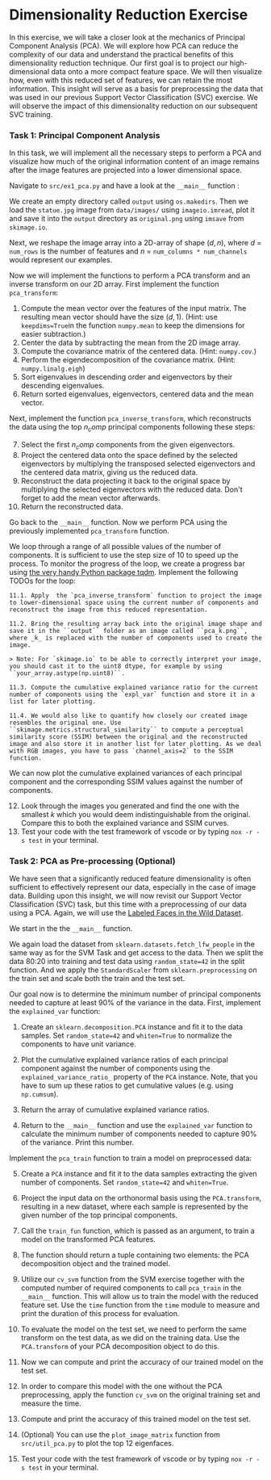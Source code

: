 # Dimensionality Reduction Exercise

In this exercise, we will take a closer look at the mechanics of Principal Component Analysis (PCA). We will explore how PCA can reduce the complexity of our data and understand the practical benefits of this dimensionality reduction technique. Our first goal is to project our high-dimensional data onto a more compact feature space. We will then visualize how, even with this reduced set of features, we can retain the most information. This insight will serve as a basis for preprocessing the data that was used in our previous Support Vector Classification (SVC) exercise. We will observe the impact of this dimensionality reduction on our subsequent SVC training.

### Task 1: Principal Component Analysis

In this task, we will implement all the necessary steps to perform a PCA and visualize how much of the original information content of an image remains after the image features are projected into a lower dimensional space. 

Navigate to `src/ex1_pca.py` and have a look at the `__main__` function :

We create an empty directory called ``output`` using `os.makedirs`. Then we load the `statue.jpg` image from `data/images/` using ``imageio.imread``, plot it and save it into the ``output`` directory as ``original.png`` using `imsave` from `skimage.io`. 

Next, we reshape the image array into a 2D-array of shape $(d,n)$, where $d$ = `num_rows` is the number of features and $n$ = `num_columns * num_channels` would represent our examples.

Now we will implement the functions to perform a PCA transform and an inverse transform on our 2D array. First implement the function `pca_transform`: 

1. Compute the mean vector over the features of the input matrix. The resulting mean vector should have the size $(d,1)$. (Hint: use `keepdims=True`in the function `numpy.mean` to keep the dimensions for easier subtraction.)
2. Center the data by subtracting the mean from the 2D image array.
3. Compute the covariance matrix of the centered data. (Hint: `numpy.cov`.)
4. Perform the eigendecomposition of the covariance matrix. (Hint: `numpy.linalg.eigh`)
5. Sort eigenvalues in descending order and eigenvectors by their descending eigenvalues.
6. Return sorted eigenvalues, eigenvectors, centered data and the mean vector.

Next, implement the function `pca_inverse_transform`, which reconstructs the data using the top $n_comp$ principal components following these steps: 

7. Select the first $n_comp$ components from the given eigenvectors. 
8. Project the centered data onto the space defined by the selected eigenvectors by multiplying the transposed selected eigenvectors and the centered data matrix, giving us the reduced data.
9. Reconstruct the data projecting it back to the original space by multiplying the selected eigenvectors with the reduced data. Don't forget to add the mean vector afterwards.
10. Return the reconstructed data.

Go back to the `__main__` function. Now we perform PCA using the previously implemented `pca_transform` function.

We loop through a range of all possible values of the number of components. It is sufficient to use the step size of 10 to speed up the process. To monitor the progress of the loop, we create a progress bar using [the very handy Python package tqdm](https://github.com/tqdm/tqdm). Implement the following TODOs for the loop:


	11.1. Apply  the `pca_inverse_transform` function to project the image to lower-dimensional space using the current number of components and reconstruct the image from this reduced representation.

	11.2. Bring the resulting array back into the original image shape and save it in the ``output`` folder as an image called ``pca_k.png``, where _k_ is replaced with the number of components used to create the image.

	> Note: For `skimage.io` to be able to correctly interpret your image, you should cast it to the uint8 dtype, for example by using ``your_array.astype(np.uint8)``.
   
	11.3. Compute the cumulative explained variance ratio for the current number of components using the `expl_var` function and store it in a list for later plotting.

	11.4. We would also like to quantify how closely our created image resembles the original one. Use ``skimage.metrics.structural_similarity`` to compute a perceptual similarity score (SSIM) between the original and the reconstructed image and also store it in another list for later plotting. As we deal with RGB images, you have to pass `channel_axis=2` to the SSIM function.
   
We can now plot the cumulative explained variances of each principal component  and the corresponding SSIM values against the number of components. 

12. Look through the images you generated and find the one with the smallest _k_ which you would deem indistinguishable from the original. Compare this to both the explained variance and SSIM curves.
13. Test your code with the test framework of vscode or by typing `nox -r -s test` in your terminal.

### Task 2: PCA as Pre-processing (Optional)

We have seen that a significantly reduced feature dimensionality is often sufficient to effectively represent our data, especially in the case of image data. Building upon this insight, we will now revisit our Support Vector Classification (SVC) task, but this time with a preprocessing of our data using a PCA. Again, we will use the [Labeled Faces in the Wild Dataset](http://vis-www.cs.umass.edu/lfw/).

We start in the the `__main__` function.

We again load the dataset from ``sklearn.datasets.fetch_lfw_people`` in the same way as for the SVM Task and get access to the data. Then we split the data 80:20 into training and test data using `random_state=42` in the split function. 
And we apply the `StandardScaler` from `sklearn.preprocessing` on the train set and scale both the train and the test set.

Our goal now is to determine the minimum number of principal components needed to capture at least 90% of the variance in the data. First, implement the `explained_var` function:

1. Create an ``sklearn.decomposition.PCA`` instance and fit it to the data samples. Set `random_state=42` and `whiten=True` to normalize the components to have unit variance.
2. Plot the cumulative explained variance ratios of each principal component against the number of components using the ``explained_variance_ratio_`` property of the ``PCA`` instance. Note, that you have to sum up these ratios to get cumulative values (e.g. using ``np.cumsum``).
3. Return the array of cumulative explained variance ratios.

4. Return to the `__main__` function and use the `explained_var` function to calculate the minimum number of components needed to capture 90% of the variance. Print this number.

Implement the `pca_train` function to train a model on preprocessed data: 

5. Create a ``PCA`` instance and fit it to the data samples extracting the given number of components. Set `random_state=42` and `whiten=True`.
6. Project the input data on the orthonormal basis using the `PCA.transform`, resulting in a new dataset, where each sample is represented by the given number of the top principal components.
7. Call the `train_fun` function, which is passed as an argument, to train a model on the transformed PCA features.
8. The function should return a tuple containing two elements: the PCA decomposition object and the trained model.

9. Utilize our `cv_svm` function from the SVM exercise together with the computed number of required components to call `pca_train` in the `__main__` function.  This will allow us to train the model with the reduced feature set. Use the `time` function from the `time` module to measure and print the duration of this process for evaluation. 

10. To evaluate the model on the test set, we need to perform the same transform on the test data, as we did on the training data. Use the `PCA.transform` of your PCA decomposition object to do this.
11. Now we can compute and print the accuracy of our trained model on the test set.

12. In order to compare this model with the one without the PCA preprocessing, apply the function `cv_svm` on the original training set and measure the time.

13. Compute and print the accuracy of this trained model on the test set.
	
14. (Optional) You can use the `plot_image_matrix` function from `src/util_pca.py` to plot the top 12 eigenfaces.
	
15. Test your code with the test framework of vscode or by typing `nox -r -s test` in your terminal.
